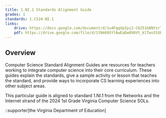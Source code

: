 ```yaml
---
title: 1.NI.1 Standards Alignment Guide
grades: 1
standards: 1.CS24.NI.1
links:
    drive: https://docs.google.com/document/d/1u4FgqXpIpi2-C6251b8NYzrTDWN2kriQmApJm45k1aI/edit?usp=drive_link
    pdf: https://drive.google.com/file/d/1tN469SYl6wEaDw0X6Vt_klTwsStGBvij/view?usp=drive_link
---
```


## Overview

Computer Science Standard Alignment Guides are resources for teachers working to integrate computer science into their core curriculum. These guides explain the standards, give a sample activity or lesson that teaches the standard, and provide ways to incorporate CS learning experiences into other subject areas. 

This particular guide is aligned to standard 1.NI.1 from the Networks and the Internet strand of the 2024 1st Grade Virginia Computer Science SOLs.

::supporter[the Virginia Department of Education]